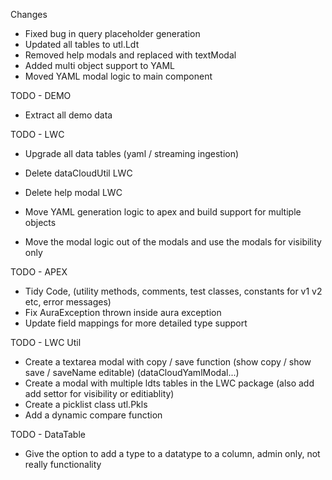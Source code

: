 Changes
- Fixed bug in query placeholder generation
- Updated all tables to utl.Ldt
- Removed help modals and replaced with textModal
- Added multi object support to YAML
- Moved YAML modal logic to main component



TODO - DEMO
- Extract all demo data

TODO - LWC
- Upgrade all data tables (yaml / streaming ingestion)
- Delete dataCloudUtil LWC
- Delete help modal LWC


- Move YAML generation logic to apex and build support for multiple objects
- Move the modal logic out of the modals and use the modals for visibility only


TODO - APEX
- Tidy Code, (utility methods, comments, test classes, constants for v1 v2 etc, error messages)
- Fix AuraException thrown inside aura exception
- Update field mappings for more detailed type support


TODO - LWC Util
- Create a textarea modal with copy / save function (show copy / show save / saveName editable) (dataCloudYamlModal...)
- Create a modal with multiple ldts tables in the LWC package (also add add settor for visibility or editiablity)
- Create a picklist class utl.Pkls
- Add a dynamic compare function

TODO - DataTable
- Give the option to add a type to a datatype to a column, admin only, not really functionality
